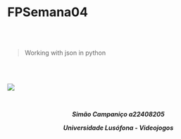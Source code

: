 # FPSemana04

<br>
<br>

>Working with json in python

<br>
<br>

![](https://s2-techtudo.glbimg.com/Fs-FL9XWKxCIHf9uZf_1Z4HlWpA=/0x0:958x575/888x0/smart/filters:strip_icc()/i.s3.glbimg.com/v1/AUTH_08fbf48bc0524877943fe86e43087e7a/internal_photos/bs/2023/X/3/tjKWlwS6aQMwJosecZxw/hp.jpg)


<br>


***<p style="text-align:center;">Simão Campaniço a22408205</p>***

***<p style="text-align:center;">Universidade Lusófona - Videojogos</p>***